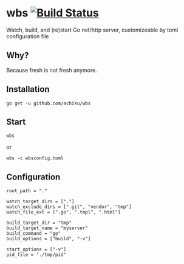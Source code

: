 # wbs [![Build Status](https://travis-ci.org/achiku/wbs.svg?branch=master)](https://travis-ci.org/achiku/wbs)

Watch, build, and (re)start Go net/http server, customizeable by toml configuration file


## Why?

Because fresh is not fresh anymore.


## Installation

```
go get -u github.com/achiku/wbs
```

## Start

```
wbs
```

or 

```
wbs -c wbsconfig.toml
```

## Configuration

```
root_path = "."

watch_target_dirs = ["."]
watch_exclude_dirs = [".git", "vendor", "tmp"]
watch_file_ext = [".go", ".tmpl", ".html"]

build_target_dir = "tmp"
build_target_name = "myserver"
build_command = "go"
build_options = ["build", "-v"]

start_options = ["-v"]
pid_file = "./tmp/pid"
```
